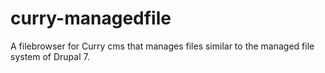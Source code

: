 # curry-managedfile
A filebrowser for Curry cms that manages files similar to the managed file system of Drupal 7.
